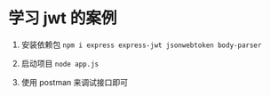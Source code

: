 # 学习 jwt 的案例

1. 安装依赖包
`npm i express express-jwt jsonwebtoken body-parser`
 
2. 启动项目
`node app.js`

3. 使用 postman 来调试接口即可
